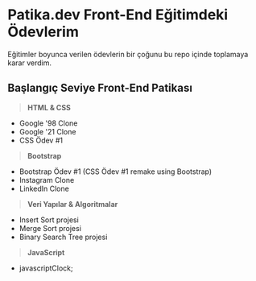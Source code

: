 # Patika.dev Front-End Eğitimdeki Ödevlerim

Eğitimler boyunca verilen ödevlerin bir çoğunu bu repo içinde toplamaya karar verdim.

 
## **Başlangıç Seviye Front-End Patikası**

>**HTML & CSS**
- Google '98 Clone 
- Google '21 Clone
- CSS Ödev #1
>**Bootstrap**
- Bootstrap Ödev #1 (CSS Ödev #1 remake using Bootstrap)
- Instagram Clone
- LinkedIn Clone
>**Veri Yapılar & Algoritmalar**
- Insert Sort projesi
- Merge Sort projesi
- Binary Search Tree projesi
>**JavaScript**
- javascriptClock;
 

